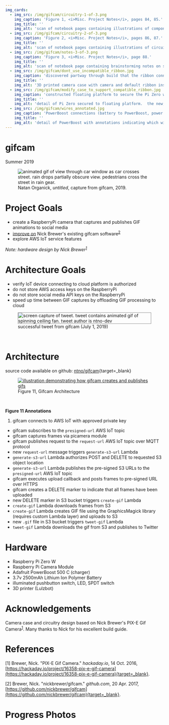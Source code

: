 ```yaml
---
img_cards: 
  - img_src: /img/gifcam/circuitry-1-of-3.png
    img_caption: 'Figure 1, <i>Misc. Project Notes</i>, pages 84, 85.'
    img_title: ''
    img_alt: 'scan of notebook pages containing illustrations of components and circuitry'
  - img_src: /img/gifcam/circuitry-2-of-3.png
    img_caption: 'Figure 2, <i>Misc. Project Notes</i>, pages 86, 87.'
    img_title: ''
    img_alt: 'scan of notebook pages containing illustrations of circuitry with labels indicating wire colors'
  - img_src: /img/gifcam/notes-3-of-3.png
    img_caption: 'Figure 3, <i>Misc. Project Notes</i>, page 88.'
    img_title: ''
    img_alt: 'scan of notebook page containing brainstorming notes on software components needed to securely upload images to Amazon S3 storage'
  - img_src: /img/gifcam/dont_use_incompatible_ribbon.jpg
    img_caption: 'discovered partway through build that the ribbon connector sold with camera was incompatible with Pi Zero W'
    img_title: ''
    img_alt: '3D printed camera case with camera and default ribbon installed.  annotation notes that this ribbon is incompatible with Pi Zero W'
  - img_src: /img/gifcam/modify_case_to_support_compatible_ribbon.jpg
    img_caption: 'constructed floating platform to secure the Pi Zero within reach of a shorter, compatible connector'
    img_title: ''
    img_alt: 'detail of Pi Zero secured to floating platform.  the new, compatible ribbon connector is able to reach the Pi Zero'
  - img_src: /img/gifcam/wires_annotated.jpg
    img_caption: 'PowerBoost connections (battery to PowerBoost, power switch to PowerBoost, PowerBoost to Pi Zero)'
    img_title: ''
    img_alt: 'detail of PowerBoost with annotations indicating which wires connect to the power switch, Pi Zero, and battery'
---
```

# gifcam
Summer 2019

<section>
  <figure>
    <img
      src="/img/gifcam/philly-07.gif"
      alt="animated gif of view through car window as car crosses street.  rain drops partially obscure view.  pedestrians cross the street in rain gear."
      title="capture from gifcam"
    />
    <figcaption>Natan Organick, <i>untitled</i>, capture from gifcam, 2019.</figcaption>
  </figure>
</section>

# Project Goals

- create a RaspberryPi camera that captures and publishes GIF animations to social media  
- [improve on](#architecture-goals) Nick Brewer's existing gifcam software<sup>[2](./#references)</sup>  
- explore AWS IoT service features  


<em>Note: hardware design by Nick Brewer<sup>[1](./#references)</sup></em>

# Architecture Goals

- verify IoT device connecting to cloud platform is authorized
- do not store AWS access keys on the RaspberryPi 
- do not store social media API keys on the RaspberryPi
- speed up time between GIF captures by offloading GIF processing to cloud

<section>
  <figure>
    <img style="border: 1px solid #888888;"
      src="/img/gifcam/tweet.gif"
      alt="screen capture of tweet.  tweet contains animated gif of spinning ceiling fan.  tweet author is ntno-dev"
      title="screen capture of tweet published by cloud enabled gifcam"
    />
    <figcaption>successful tweet from gifcam (July 1, 2019)</figcaption>
  </figure>
</section>
<br>

# Architecture

source code available on github: [ntno/gifcam](https://github.com/ntno/gifcam){target=_blank}

<section>
  <figure>
    <a target="_blank" href="/img/gifcam/architecture.jpeg">
    <img
      src="/img/gifcam/architecture.jpeg"
      alt="illustration demonstrating how gifcam creates and publishes gifs"
      title="view diagram in new tab"
    />
    </a>
    <figcaption>Figure 11, Gifcam Architecture
      </ol>
    </figcaption>
  </figure>
</section>
<br>

**Figure 11 Annotations**

1. gifcam connects to AWS IoT with approved private key
- gifcam subscribes to the `presigned-url` AWS IoT topic
- gifcam captures frames via picamera module
- gifcam publishes request to the `request-url` AWS IoT topic over MQTT protocol
- new `request-url` message triggers `generate-s3-url` Lambda 
- `generate-s3-url` Lambda authorizes POST and DELETE to requested S3 object location
- `generate-s3-url` Lambda publishes the pre-signed S3 URLs to the `presigned-url` AWS IoT topic
- gifcam executes upload callback and posts frames to pre-signed URL over HTTPS
- gifcam creates a DELETE marker to indicate that all frames have been uploaded
- new DELETE marker in S3 bucket triggers `create-gif` Lambda
- `create-gif` Lambda downloads frames from S3
- `create-gif` Lambda creates GIF file using the GraphicsMagick library (requires custom Lambda layer) and uploads to S3
- new `.gif` file in S3 bucket triggers `tweet-gif` Lambda
- `tweet-gif` Lambda downloads the gif from S3 and publishes to Twitter 

# Hardware  

- Raspberry Pi Zero W
- Raspberry Pi Camera Module
- Adafruit PowerBoost 500 C (charger)
- 3.7v 2500mAh Lithium Ion Polymer Battery
- illuminated pushbutton switch, LED, SPDT switch
- 3D printer (Lulzbot)

# Acknowledgements

Camera case and circuitry design based on Nick Brewer's PIX-E Gif Camera<sup>[1](./#references)</sup>.  Many thanks to Nick for his excellent build guide.

# References

[1] Brewer, Nick.  "PIX-E Gif Camera."  *hackaday.io*, 14 Oct. 2016, [https://hackaday.io/project/16358-pix-e-gif-camera](https://hackaday.io/project/16358-pix-e-gif-camera){target=_blank}.

[2] Brewer, Nick.  "nickbrewer/gifcam."  *github.com*, 20 Apr. 2017, [https://github.com/nickbrewer/gifcam](https://github.com/nickbrewer/gifcam){target=_blank}.

# Progress Photos  

